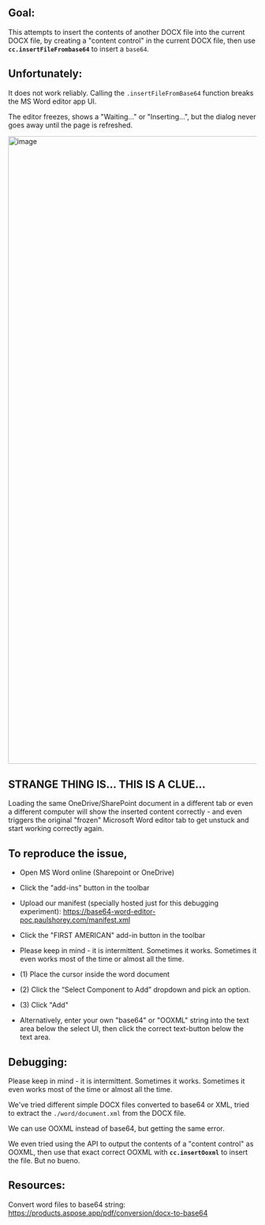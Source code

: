 ## Goal:

This attempts to insert the contents of another DOCX file into the current DOCX file, by creating a "content control" in the current DOCX file, then use **`cc.insertFileFrombase64`** to insert a `base64`.

## Unfortunately:

It does not work reliably. Calling the `.insertFileFromBase64` function breaks the MS Word editor app UI.

The editor freezes, shows a "Waiting..." or "Inserting...", but the dialog never goes away until the page is refreshed.

<img width="1270" alt="image" src="https://github.com/paulshorey/word-editor-poc/assets/7524065/6e31df33-21ef-4995-8430-22ff51befaa2">

## STRANGE THING IS... THIS IS A CLUE...

Loading the same OneDrive/SharePoint document in a different tab or even a different computer will show the inserted content correctly - and even triggers the original "frozen" Microsoft Word editor tab to get unstuck and start working correctly again.

## To reproduce the issue,

- Open MS Word online (Sharepoint or OneDrive)

- Click the "add-ins" button in the toolbar

- Upload our manifest (specially hosted just for this debugging experiment): https://base64-word-editor-poc.paulshorey.com/manifest.xml

- Click the "FIRST AMERICAN" add-in button in the toolbar

- Please keep in mind - it is intermittent. Sometimes it works. Sometimes it even works most of the time or almost all the time.

- (1) Place the cursor inside the word document

- (2) Click the “Select Component to Add” dropdown and pick an option.

- (3) Click "Add"

- Alternatively, enter your own "base64" or "OOXML" string into the text area below the select UI, then click the correct text-button below the text area.

## Debugging:

Please keep in mind - it is intermittent. Sometimes it works. Sometimes it even works most of the time or almost all the time.

We've tried different simple DOCX files converted to base64 or XML, tried to extract the `./word/document.xml` from the DOCX file.

We can use OOXML instead of base64, but getting the same error.

We even tried using the API to output the contents of a "content control" as OOXML, then use that exact correct OOXML with **`cc.insertOoxml`** to insert the file. But no bueno.

## Resources:

Convert word files to base64 string:
https://products.aspose.app/pdf/conversion/docx-to-base64
